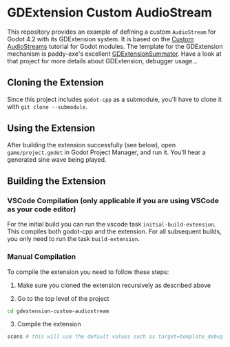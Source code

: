 # GDExtension Custom AudioStream

This repository provides an example of defining a custom `AudioStream` for Godot 4.2 with its GDExtension system.
It is based on the [Custom AudioStreams](https://docs.godotengine.org/en/stable/contributing/development/core_and_modules/custom_audiostreams.html) tutorial for Godot modules.
The template for the GDExtension mechanism is paddy-exe's excellent [GDExtensionSummator](https://github.com/paddy-exe/GDExtensionSummator). Have a look at that project for more details about GDExtension, debugger usage...

## Cloning the Extension
Since this project includes `godot-cpp` as a submodule, you'll have to clone it with `git clone --submodule`.

## Using the Extension
After building the extension successfully (see below), open `game/project.godot` in Godot Project Manager, and run it. You'll hear a generated sine wave being played.

## Building the Extension

### VSCode Compilation (only applicable if you are using VSCode as your code editor)
For the initial build you can run the vscode task `initial-build-extension`. This compiles both godot-cpp and the extension. For all subsequent builds, you only need to run the task `build-extension`.

### Manual Compilation

To compile the extension you need to follow these steps:

1. Make sure you cloned the extension recursively as described above

2. Go to the top level of the project
```bash
cd gdextension-custom-audiostream
```

3. Compile the extension
```bash
scons # this will use the default values such as target=template_debug
```
